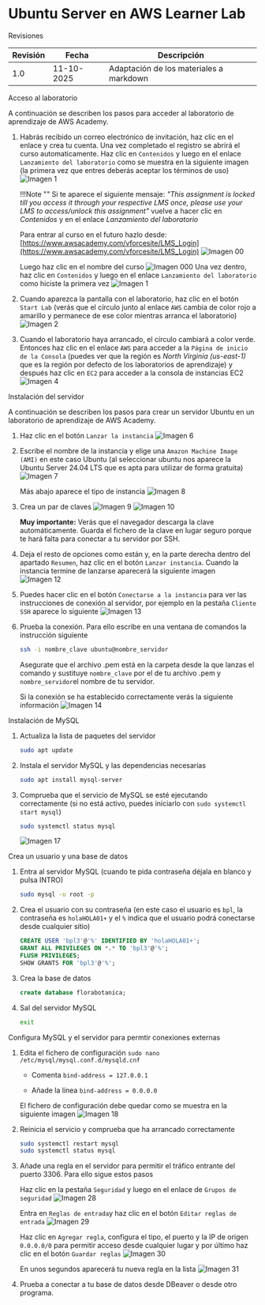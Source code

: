 # Ubuntu Server en AWS Learner Lab

<span class="mi_h3">Revisiones</span>

|Revisión | Fecha| Descripción|
|---------|------|-------------|
|1.0 | 11-10-2025 | Adaptación de los materiales a markdown|


<span class="mi_h3">Acceso al laboratorio</span>

A continuación se describen los pasos para acceder al laboratorio de aprendizaje de AWS Academy.

1. Habrás recibido un correo electrónico de invitación, haz clic en el enlace y crea tu cuenta. Una vez completado el registro se abrirá el curso automaticamente. Haz clic en `Contenidos` y luego en el enlace `Lanzamiento del laboratorio` como se muestra en la siguiente imagen (la primera vez que entres deberás aceptar los términos de uso)
    ![Imagen 1](img/AWS/imagen_001.jpg)

    !!!Note ""
        Si te aparece el siguiente mensaje: *"This assignment is locked till you access it through your respective LMS once, please use your LMS to access/unlock this assignment"* vuelve a hacer clic en *Contenidos* y en el enlace *Lanzamiento del laboratorio*

    Para entrar al curso en el futuro hazlo desde: [https://www.awsacademy.com/vforcesite/LMS_Login](https://www.awsacademy.com/vforcesite/LMS_Login)
    ![Imagen 00](img/AWS/imagen_00r.jpg)

    Luego haz clic en el nombre del curso
    ![Imagen 000](img/AWS/imagen_000.jpg)
    Una vez dentro, haz clic en `Contenidos` y luego en el enlace `Lanzamiento del laboratorio` como hiciste la primera vez
    ![Imagen 1](img/AWS/imagen_001.jpg)

    
2. Cuando aparezca la pantalla con el laboratorio, haz clic en el botón `Start Lab` (verás que el círculo junto al enlace `AWS` cambia de color rojo a amarillo y permanece de ese color mientras arranca el laboratorio)
    ![Imagen 2](img/AWS/imagen_002.jpg)

3. Cuando el laboratorio haya arrancado, el círculo cambiará a color verde. Entonces haz clic en el enlace `AWS` para acceder a la `Página de inicio de la Consola` (puedes ver que la región es *North Virginia (us-east-1)* que es la región por defecto de los laboratorios de aprendizaje) y después haz clic en `EC2` para acceder a la consola de instancias EC2
    ![Imagen 4](img/AWS/imagen_004b.jpg)


<span class="mi_h3">Instalación del servidor</span>

A continuación se describen los pasos para crear un servidor Ubuntu en un laboratorio de aprendizaje de AWS Academy.

1. Haz clic en el botón `Lanzar la instancia`
    ![Imagen 6](img/AWS/imagen_006.jpg)

2. Escribe el nombre de la instancia y elige una `Amazon Machine Image (AMI)` en este caso Ubuntu (al seleccionar ubuntu nos aparece la Ubuntu Server 24.04 LTS que es apta para utilizar de forma gratuita)
    ![Imagen 7](img/AWS/imagen_007.jpg)

    Más abajo aparece el tipo de instancia
    ![Imagen 8](img/AWS/imagen_008.jpg)

3. Crea un par de claves
    ![Imagen 9](img/AWS/imagen_009.jpg)
    ![Imagen 10](img/AWS/imagen_010r.jpg)

    <span class="mis_avisos">**Muy importante:** Verás que el navegador descarga la clave automáticamente. Guarda el fichero de la clave en lugar seguro porque te hará falta para conectar a tu servidor por SSH.</span>

4. Deja el resto de opciones como están y, en la parte derecha dentro del apartado `Resumen`, haz clic en el botón `Lanzar instancia`. Cuando la instancia termine de lanzarse aparecerá la siguiente imagen
    ![Imagen 12](img/AWS/imagen_012.jpg)

5. Puedes hacer clic en el botón `Conectarse a la instancia` para ver las instrucciones de conexión al servidor, por ejemplo en la pestaña `Cliente SSH` aparece lo siguiente
    ![Imagen 13](img/AWS/imagen_013.jpg)

6. Prueba la conexión. Para ello escribe en una ventana de comandos la instrucción siguiente

    ```bash
    ssh -i nombre_clave ubuntu@nombre_servidor
    ```
    Asegurate que el archivo .pem está en la carpeta desde la que lanzas el comando y sustituye `nombre_clave` por el de tu archivo .pem y `nombre_servidor`el nombre de tu servidor.

    Si la conexión se ha establecido correctamente verás la siguiente información
    ![Imagen 14](img/AWS/imagen_014.jpg)


<span class="mi_h3">Instalación de MySQL</span>

1. Actualiza la lista de paquetes del servidor
    ```bash
    sudo apt update
    ```
2. Instala el servidor MySQL y las dependencias necesarias
    ```bash
    sudo apt install mysql-server
    ```

<!-- 
3. Ejecuta el script de seguridad para establecer una contraseña de usuario root, eliminar usuarios anónimos y deshabilitar el inicio de sesión remoto del usuario root:
    ```bash
    sudo mysql_secure_installation
    ```
    ![Imagen 15](img/AWS/imagen_015.jpg)
    ![Imagen 16](img/AWS/imagen_016.jpg)

-->
3. Comprueba que el servicio de MySQL se esté ejecutando correctamente (si no está activo, puedes iniciarlo con `sudo systemctl start mysql`)
    ```bash
    sudo systemctl status mysql
    ```
    ![Imagen 17](img/AWS/imagen_017.jpg)
    


<span class="mi_h3">Crea un usuario y una base de datos</span>

1. Entra al servidor MySQL (cuando te pida contraseña déjala en blanco y pulsa INTRO)
    ```bash
    sudo mysql -u root -p 
    ```

2. Crea el usuario con su contraseña (en este caso el usuario es `bpl`, la contraseña es `holaHOLA01+` y el `%` indica que el usuario podrá conectarse desde cualquier sitio)
    ```sql
    CREATE USER 'bpl3'@'%' IDENTIFIED BY 'holaHOLA01+';
    GRANT ALL PRIVILEGES ON *.* TO 'bpl3'@'%';    
    FLUSH PRIVILEGES;
    SHOW GRANTS FOR 'bpl3'@'%';
    ```

3. Crea la base de datos
    ```sql
    create database florabotanica;
    ```

4. Sal del servidor MySQL
    ```bash
    exit
    ```


<span class="mi_h3">Configura MySQL y el servidor para permtir conexiones externas</span>

1. Edita el fichero de configuración
`sudo nano /etc/mysql/mysql.conf.d/mysqld.cnf`
    - Comenta `bind-address = 127.0.0.1`

    - Añade la línea `bind-address = 0.0.0.0`

    El fichero de configuración debe quedar como se muestra en la siguiente imagen
    ![Imagen 18](img/AWS/imagen_018.jpg)


2. Reinicia el servicio y comprueba que ha arrancado correctamente
    ```bash
    sudo systemctl restart mysql
    sudo systemctl status mysql
    ```

3. Añade una regla en el servidor para permitir el tráfico entrante del puerto 3306. Para ello sigue estos pasos

    Haz clic en la pestaña `Seguridad` y luego en el enlace de `Grupos de seguridad`
    ![Imagen 28](img/AWS/imagen_028.jpg)


    Entra en `Reglas de entrada`y haz clic en el botón `Editar reglas de entrada`
    ![Imagen 29](img/AWS/imagen_029.jpg)
    
    Haz clic en `Agregar regla`, configura el tipo, el puerto y la IP de origen `0.0.0.0/0` para permitir acceso desde cualquier lugar y por último haz clic en el botón `Guardar reglas`
    ![Imagen 30](img/AWS/imagen_030.jpg)

    En unos segundos aparecerá tu nueva regla en la lista
    ![Imagen 31](img/AWS/imagen_031.jpg)


4. Prueba a conectar a tu base de datos desde DBeaver o desde otro programa.



<!--
```bash
sudo ufw allow 3306
```
-->



<!--
### ss -tulnp | grep 3306

**antes de habilitar acceso externo**
```
tcp LISTEN 0 151 127.0.0.1:3306 0.0.0.0:*
tcp LISTEN 0 70 127.0.0.1:33060 0.0.0.0:*
```

**después de habilitar acceso externo**
```
tcp LISTEN 0 70 127.0.0.1:33060 0.0.0.0:*
tcp LISTEN 0 151 0.0.0.0:3306 0.0.0.0:*
```
-->



